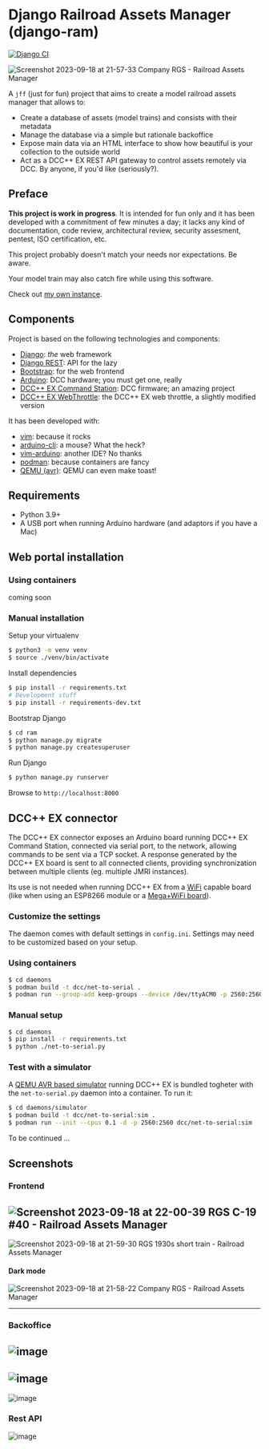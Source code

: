 # Django Railroad Assets Manager (django-ram)

[![Django CI](https://github.com/daniviga/django-rma/actions/workflows/django.yml/badge.svg)](https://github.com/daniviga/django-rma/actions/workflows/django.yml)

![Screenshot 2023-09-18 at 21-57-33 Company RGS - Railroad Assets Manager](https://github.com/daniviga/django-ram/assets/1818657/d20fbe27-1192-4ab1-a19f-8d2ae50cf781)

A `jff` (just for fun) project that aims to create a
model railroad assets manager that allows to:

- Create a database of assets (model trains) and consists with their metadata
- Manage the database via a simple but rationale backoffice
- Expose main data via an HTML interface to show how beautiful is your collection
  to the outside world
- Act as a DCC++ EX REST API gateway to control assets remotely via DCC.
  By anyone, if you'd like (seriously?).

## Preface

**This project is work in progress**. It is intended for fun only and
it has been developed with a commitment of few minutes a day;
it lacks any kind of documentation, code review, architectural review,
security assesment, pentest, ISO certification, etc.

This project probably doesn't match your needs nor expectations. Be aware.

Your model train may also catch fire while using this software.

Check out [my own instance](https://daniele.mynarrowgauge.org).

## Components

Project is based on the following technologies and components:

- [Django](https://www.djangoproject.com/): *the* web framework
- [Django REST](https://www.django-rest-framework.org/): API for the lazy
- [Bootstrap](https://getbootstrap.com/): for the web frontend
- [Arduino](https://arduino.cc): DCC hardware; you must get one, really
- [DCC++ EX Command Station](https://dcc-ex.com/): DCC firmware; an amazing project
- [DCC++ EX WebThrottle](https://github.com/DCC-EX/WebThrottle-EX): the DCC++ EX web throttle, a slightly modified version

It has been developed with:

- [vim](https://www.vim.org/): because it rocks
- [arduino-cli](https://github.com/arduino/arduino-cli/): a mouse? What the heck?
- [vim-arduino](https://github.com/stevearc/vim-arduino): another IDE? No thanks
- [podman](https://podman.io/): because containers are fancy
- [QEMU (avr)](https://qemu-project.gitlab.io/qemu/system/target-avr.html): QEMU can even make toast!


## Requirements

- Python 3.9+
- A USB port when running Arduino hardware (and adaptors if you have a Mac)

## Web portal installation

### Using containers

coming soon

### Manual installation

Setup your virtualenv

```bash
$ python3 -m venv venv
$ source ./venv/bin/activate
```

Install dependencies

```bash
$ pip install -r requirements.txt
# Development stuff
$ pip install -r requirements-dev.txt
```

Bootstrap Django

```bash
$ cd ram
$ python manage.py migrate
$ python manage.py createsuperuser
```

Run Django

```bash
$ python manage.py runserver
```

Browse to `http://localhost:8000`


## DCC++ EX connector

The DCC++ EX connector exposes an Arduino board running DCC++ EX Command Station,
connected via serial port, to the network, allowing commands to be sent via a
TCP socket. A response generated by the DCC++ EX board is sent to all connected clients,
providing synchronization between multiple clients (eg. multiple JMRI instances).

Its use is not needed when running DCC++ EX from a [WiFi](https://dcc-ex.com/get-started/wifi-setup.html) capable board (like when
using an ESP8266 module or a [Mega+WiFi board](https://dcc-ex.com/advanced-setup/supported-microcontrollers/wifi-mega.html)).

### Customize the settings

The daemon comes with default settings in `config.ini`.
Settings may need to be customized based on your setup.


### Using containers

```bash
$ cd daemons
$ podman build -t dcc/net-to-serial .
$ podman run --group-add keep-groups --device /dev/ttyACM0 -p 2560:2560 dcc/net-to-serial
```

### Manual setup

```bash
$ cd daemons
$ pip install -r requirements.txt
$ python ./net-to-serial.py
```

### Test with a simulator

A [QEMU AVR based simulator](daemons/simulator/README.md) running DCC++ EX is bundled togheter with the `net-to-serial.py`
daemon into a container. To run it:

```bash
$ cd daemons/simulator
$ podman build -t dcc/net-to-serial:sim .
$ podman run --init --cpus 0.1 -d -p 2560:2560 dcc/net-to-serial:sim
```

To be continued ...

## Screenshots

### Frontend

![Screenshot 2023-09-18 at 22-00-39 RGS C-19 #40 - Railroad Assets Manager](https://github.com/daniviga/django-ram/assets/1818657/94834b89-5b17-46e7-9494-a1651d72c072)
---
![Screenshot 2023-09-18 at 21-59-30 RGS 1930s short train - Railroad Assets Manager](https://github.com/daniviga/django-ram/assets/1818657/77f9b7c9-27b3-4a65-bad0-26e9cf77e623)



#### Dark mode

![Screenshot 2023-09-18 at 21-58-22 Company RGS - Railroad Assets Manager](https://github.com/daniviga/django-ram/assets/1818657/c95697c9-0897-46f4-941c-6092271e4743)

---



### Backoffice

![image](https://user-images.githubusercontent.com/1818657/175789937-3e4970a2-b37d-44c3-8605-62dabe209c65.png)
---
![image](https://user-images.githubusercontent.com/1818657/175789946-d7ce882c-1ba6-49b2-8e0a-1144e5c6bc35.png)
---
![image](https://user-images.githubusercontent.com/1818657/175789954-0735a4ea-bcaf-4a45-adbc-64105091b051.png)

### Rest API

![image](https://user-images.githubusercontent.com/1818657/180622471-ade06c84-c73b-41d5-a2a7-02a95b2ffc02.png)






